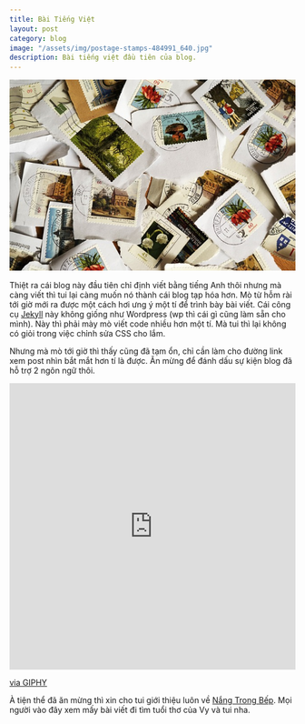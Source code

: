 ```yaml
---
title: Bài Tiếng Việt
layout: post
category: blog
image: "/assets/img/postage-stamps-484991_640.jpg"
description: Bài tiếng việt đầu tiên của blog.
---
```


![Tem](/assets/img/postage-stamps-484991_640.jpg)

Thiệt ra cái blog này đầu tiên chỉ định viết bằng tiếng Anh thôi nhưng mà càng viết thì tui lại càng muốn nó thành cái blog tạp hóa hơn. Mò từ hỗm rài tới giờ mới ra được một cách hơi ưng ý một tí để trình bày bài viết. Cái công cụ [Jekyll](https://jekyllrb.com/) này không giống như Wordpress (wp thì cái gì cũng làm sẵn cho mình). Này thì phải mày mò viết code nhiều hơn một tí. Mà tui thì lại không có giỏi trong việc chỉnh sửa CSS cho lắm.

Nhưng mà mò tới giờ thì thấy cũng đã tạm ổn, chỉ cần làm cho đường link xem post nhìn bắt mắt hơn tí là được. Ăn mừng để đánh dấu sự kiện blog đã hỗ trợ 2 ngôn ngữ thôi.

<div style="width:100%;height:0;padding-bottom:100%;position:relative;"><iframe src="https://giphy.com/embed/rjkJD1v80CjYs" width="100%" height="100%" style="position:absolute" frameBorder="0" class="giphy-embed" allowFullScreen></iframe></div><p><a href="https://giphy.com/gifs/rjkJD1v80CjYs">via GIPHY</a></p>

À tiện thể đã ăn mừng thì xin cho tui giới thiệu luôn về [Nắng Trong Bếp](https://nangtrongbep.com). Mọi người vào đây xem mấy bài viết đi tìm tuổi thơ của Vy và tui nha.